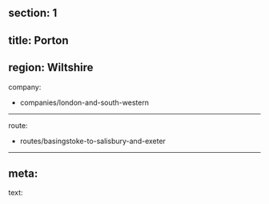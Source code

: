 ﻿section: 1
----
title: Porton
----
region: Wiltshire
----
company:
- companies/london-and-south-western
----
route:
- routes/basingstoke-to-salisbury-and-exeter
----
meta:
----
text: